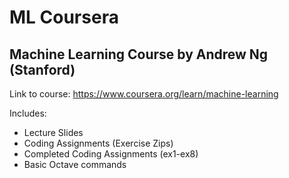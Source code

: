 # ML Coursera

## Machine Learning Course by Andrew Ng (Stanford)
Link to course: https://www.coursera.org/learn/machine-learning

Includes:
<ul>
    <li>Lecture Slides</li>
    <li>Coding Assignments (Exercise Zips)</li>
    <li>Completed Coding Assignments (ex1-ex8)</li>
    <li>Basic Octave commands</li>
</ul>
